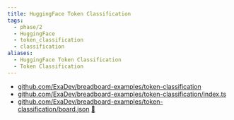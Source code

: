 ```yaml
---
title: HuggingFace Token Classification
tags:
  - phase/2
  - HuggingFace
  - token_classification
  - classification
aliases:
  - HuggingFace Token Classification
  - Token Classification
---
```


- [github.com/ExaDev/breadboard-examples/token-classification](https://github.com/ExaDev/breadboard-examples/blob/main/src/examples/token-classification)
- [github.com/ExaDev/breadboard-examples/token-classification/index.ts](https://github.com/ExaDev/breadboard-examples/blob/main/src/examples/token-classification/index.ts)
- [github.com/ExaDev/breadboard-examples/token-classification/board.json](https://github.com/ExaDev/breadboard-examples/blob/main/src/examples/token-classification/board.json) [🔗](https://breadboard-ai.web.app/?mode=list&board=https://raw.githubusercontent.com/ExaDev/breadboard-examples/main/src/examples/text-generation/board.json)
